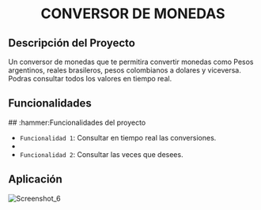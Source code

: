 <h1 align="center">CONVERSOR DE MONEDAS</h1>
<h2>Descripción del Proyecto</h2>
<p>Un conversor de monedas que te permitira convertir monedas como Pesos argentinos, reales brasileros, pesos colombianos a dolares y viceversa. Podras consultar todos los valores en tiempo real.</p>

<h2>Funcionalidades</h2>
## :hammer:Funcionalidades del proyecto

- `Funcionalidad 1`: Consultar en tiempo real las conversiones.
- 
- `Funcionalidad 2`: Consultar las veces que desees.

<h2>Aplicación</h2>

![Screenshot_6](https://github.com/JSobero/Conversor/assets/113272848/f7c08bff-2caa-475e-a31c-ab8a0aa8bd7a)
